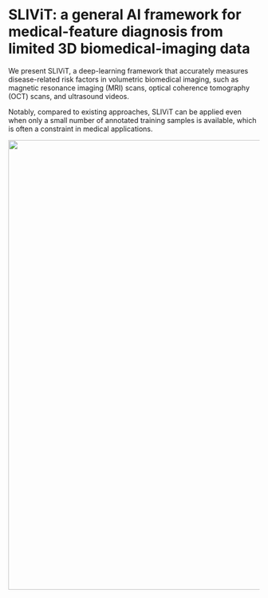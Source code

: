 # SLIViT: a general AI framework for medical-feature diagnosis from limited 3D biomedical-imaging data


We present SLIViT, a deep-learning framework that accurately measures disease-related risk factors in volumetric biomedical imaging, such as magnetic resonance imaging (MRI) scans, optical coherence tomography (OCT) scans, and ultrasound videos. 


Notably, compared to existing approaches, SLIViT can be applied even when only a small number of annotated training samples is available, which is often a constraint in medical applications. 


<img src="figures/SLIViT.jpg" width="900px"/>




